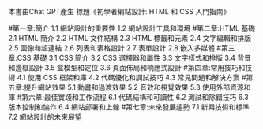 本書由Chat GPT產生
標題《初學者網站設計: HTML 和 CSS 入門指南》

#第一章:簡介
1.1 網站設計的重要性
1.2 網站設計工具和環境
#第二章:HTML 基礎
2.1 HTML 簡介
2.2 HTML 文件結構
2.3 HTML 標籤和元素
2.4 文字編輯和排版
2.5 圖像和超連結
2.6 列表和表格設計
2.7 表單設計
2.8 嵌入多媒體
#第三章:CSS 基礎
3.1 CSS 簡介
3.2 CSS 選擇器和屬性
3.3 文字樣式和排版
3.4 背景和邊框設計
3.5 盒模型和定位
3.6 頁面佈局和响應式設計
#第四章:常用技巧和技術
4.1 使用 CSS 框架和庫
4.2 代碼優化和調試技巧
4.3 常見問題和解決方案
#第五章:提升網站效果
5.1 動畫和過渡效果
5.2 音效和視覺效果
5.3 使用外部資源和庫
#第六章:最佳實踐和工作流程
6.1 代碼結構和可讀性
6.2 測試和除錯技巧
6.3 版本控制和協作
6.4 網站部署和上線
#第七章:未來發展趨勢
7.1 新興技術和標準
7.2 網站設計的未來展望

